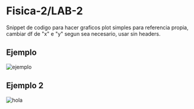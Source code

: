 # Fisica-2/LAB-2
Snippet de codigo para hacer graficos plot simples para referencia propia, cambiar df de "x" e "y" segun sea necesario, usar sin headers.
## Ejemplo
![ejemplo](https://user-images.githubusercontent.com/100742706/195964395-5d58fca5-f9e0-42f2-91b0-42440cbfb9c3.png)

## Ejemplo 2
![hola](https://user-images.githubusercontent.com/100742706/195964434-693cdaad-3132-48e1-b66d-c1d0e2c3d00a.png)
